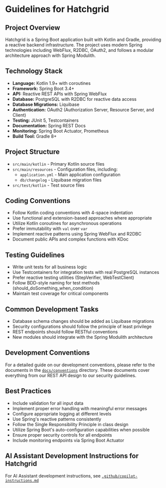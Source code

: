 # Guidelines for Hatchgrid

## Project Overview

Hatchgrid is a Spring Boot application built with Kotlin and Gradle, providing a reactive backend infrastructure. The project uses modern Spring technologies including WebFlux, R2DBC, OAuth2, and follows a modular architecture approach with Spring Modulith.

## Technology Stack

- **Language:** Kotlin 1.9+ with coroutines
- **Framework:** Spring Boot 3.4+
- **API:** Reactive REST APIs with Spring WebFlux
- **Database:** PostgreSQL with R2DBC for reactive data access
- **Database Migrations:** Liquibase
- **Authentication:** OAuth2 (Authorization Server, Resource Server, and Client)
- **Testing:** JUnit 5, Testcontainers
- **Documentation:** Spring REST Docs
- **Monitoring:** Spring Boot Actuator, Prometheus
- **Build Tool:** Gradle 8+

## Project Structure

- `src/main/kotlin` - Primary Kotlin source files
- `src/main/resources` - Configuration files, including:
  - `application.yml` - Main application configuration
  - `db/changelog` - Liquibase migration files
- `src/test/kotlin` - Test source files

## Coding Conventions

- Follow Kotlin coding conventions with 4-space indentation
- Use functional and extension-based approaches where appropriate
- Utilize Kotlin coroutines for asynchronous operations
- Prefer immutability with `val` over `var`
- Implement reactive patterns using Spring WebFlux and R2DBC
- Document public APIs and complex functions with KDoc

## Testing Guidelines

- Write unit tests for all business logic
- Use Testcontainers for integration tests with real PostgreSQL instances
- Prefer reactive testing utilities (StepVerifier, WebTestClient)
- Follow BDD-style naming for test methods (should_doSomething_when_condition)
- Maintain test coverage for critical components

## Common Development Tasks

- Database schema changes should be added as Liquibase migrations
- Security configurations should follow the principle of least privilege
- REST endpoints should follow RESTful conventions
- New modules should integrate with the Spring Modulith architecture

## Development Conventions

For a detailed guide on our development conventions, please refer to the documents in the [`docs/conventions`](../docs/conventions) directory. These documents cover everything from our REST API design to our security guidelines.
## Best Practices

- Include validation for all input data
- Implement proper error handling with meaningful error messages
- Configure appropriate logging at different levels
- Use Spring's reactive patterns consistently
- Follow the Single Responsibility Principle in class design
- Utilize Spring Boot's auto-configuration capabilities when possible
- Ensure proper security controls for all endpoints
- Include monitoring endpoints via Spring Boot Actuator

## AI Assistant Development Instructions for Hatchgrid

For AI Assistant development instructions, see [`.github/copilot-instructions.md`](../../.github/copilot-instructions.md)
